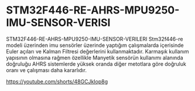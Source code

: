 # STM32F446-RE-AHRS-MPU9250-IMU-SENSOR-VERISI
STM32F446-RE-AHRS-MPU9250-IMU-SENSOR-VERILERI Stm32f446-re modeli üzerinden imu sensörler üzerinde yaptığım çalışmalarda içerisinde Euler açıları ve Kalman Filtresi değerlerini kullanmaktadır. Karmaşık kullanım yapısının olmasına rağmen özellikle Manyetik sensörün kullanımı alanında doğruluğu AHRS sistemlerde yüksek oranda diğer metotlara göre doğruluk oranı ve çalışması daha kararlıdır.

https://youtube.com/shorts/48GCJkIop8g
